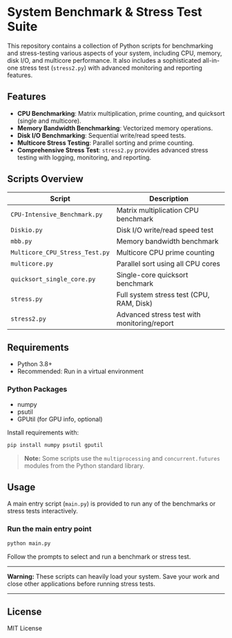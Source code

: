 # System Benchmark & Stress Test Suite

This repository contains a collection of Python scripts for benchmarking and stress-testing various aspects of your system, including CPU, memory, disk I/O, and multicore performance. It also includes a sophisticated all-in-one stress test (`stress2.py`) with advanced monitoring and reporting features.

## Features

- **CPU Benchmarking**: Matrix multiplication, prime counting, and quicksort (single and multicore).
- **Memory Bandwidth Benchmarking**: Vectorized memory operations.
- **Disk I/O Benchmarking**: Sequential write/read speed tests.
- **Multicore Stress Testing**: Parallel sorting and prime counting.
- **Comprehensive Stress Test**: `stress2.py` provides advanced stress testing with logging, monitoring, and reporting.

## Scripts Overview

| Script                        | Description                                 |
|-------------------------------|---------------------------------------------|
| `CPU-Intensive_Benchmark.py`  | Matrix multiplication CPU benchmark         |
| `Diskio.py`                   | Disk I/O write/read speed test              |
| `mbb.py`                      | Memory bandwidth benchmark                  |
| `Multicore_CPU_Stress_Test.py`| Multicore CPU prime counting                |
| `multicore.py`                | Parallel sort using all CPU cores           |
| `quicksort_single_core.py`    | Single-core quicksort benchmark             |
| `stress.py`                   | Full system stress test (CPU, RAM, Disk)    |
| `stress2.py`                  | Advanced stress test with monitoring/report |

## Requirements

- Python 3.8+
- Recommended: Run in a virtual environment

### Python Packages

- numpy
- psutil
- GPUtil (for GPU info, optional)

Install requirements with:

```bash
pip install numpy psutil gputil
```

> **Note:** Some scripts use the `multiprocessing` and `concurrent.futures` modules from the Python standard library.

## Usage

A main entry script (`main.py`) is provided to run any of the benchmarks or stress tests interactively.

### Run the main entry point

```bash
python main.py
```

Follow the prompts to select and run a benchmark or stress test.

---

**Warning:** These scripts can heavily load your system. Save your work and close other applications before running stress tests.

---

## License

MIT License
